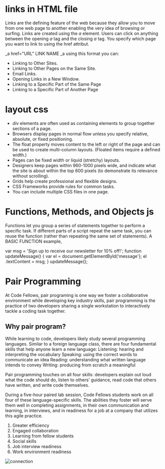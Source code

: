 # links in HTML file

Links are the defining feature of the web because they allow you to move from one web page to another enabling the very idea of browsing or surfing. Links are created using the _a_ element. Users can click on anything between the opening _a_ tag and the closing _a_ tag. You specify which page you want to link to using the href attribut.

_a href="URL" LINK NAME _a using this format you can:
* Linking to Other Sites.
* Linking to Other Pages on the Same Site.
* Email Links.
* Opening Links in a New Window.
* Linking to a Specific Part of the Same Page
* Linking to a Specific Part of Another Page


# layout css
* _div_ elements are often used as containing elements to group together sections of a page.
* Browsers display pages in normal flow unless you specify relative, absolute, or fixed positioning.
* The float property moves content to the left or right of the page and can be used to create multi-column layouts. (Floated items require a defined width.)
* Pages can be fixed width or liquid (stretchy) layouts.
* Designers keep pages within 960-1000 pixels wide, and indicate what the site is about within the top 600 pixels (to demonstrate its relevance without scrolling).
* Grids help create professional and flexible designs.
* CSS Frameworks provide rules for common tasks.
* You can include multiple CSS files in one page.

# Functions, Methods, and Objects js

Functions let you group a series of statements together to perform a specific task. If different parts of a script repeat the same task, you can reuse the function (rather than repeating the same set of statements). 
A BASIC FUNCTION example, 


var msg = 'Sign up to receive our newsletter for 10% off!';
function updateMessage() {
var el = document.getElementByld('message'};
el .textContent = msg;
}
updateMessage(};

# Pair Programming

At Code Fellows, pair programing is one way we foster a collaborative environment while developing key industry skills, pair programming is the practice of two developers sharing a single workstation to interactively tackle a coding task together.

## Why pair program?

While learning to code, developers likely study several programming languages. Similar to a foreign language class, there are four fundamental skills that help anyone learn a new language: Listening: hearing and interpreting the vocabulary Speaking: using the correct words to communicate an idea Reading: understanding what written language intends to convey Writing: producing from scratch a meaningful

Pair programming touches on all four skills: developers explain out loud what the code should do, listen to others’ guidance, read code that others have written, and write code themselves.

During a five-hour paired lab session, Code Fellows students work on all four of these language-specific skills. The abilities they foster will serve them well in completing assignments, in their own communication and learning, in interviews, and in readiness for a job at a company that utilizes this agile practice.
1. Greater efficiency
2. Engaged collaboration
3. Learning from fellow students
4. Social skills
5. Job interview readiness
6. Work environment readiness


![connection](https://community.connection.com/wp-content/uploads/2017/07/Go-Global-with-Connection.jpg)

